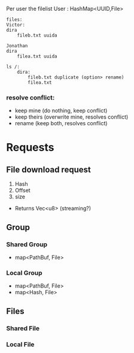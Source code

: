 Per user the filelist
User : HashMap<UUID,File>


    files:
    Victor:
    dira
        fileb.txt uuida
        
    Jonathan
    dira
        filea.txt uuida
        
    ls /:
        dira:
            fileb.txt duplicate (option> rename)
            filea.txt 
        
### resolve conflict:
* keep mine (do nothing, keep conflict)
* keep theirs (overwrite mine, resolves conflict)
* rename (keep both, resolves conflict)
       

# Requests
## File download request
1. Hash
2. Offset
3. size
* Returns Vec\<u8\> (streaming?)

## Group
### Shared Group
   * map<PathBuf, File>
### Local Group
   * map<PathBuf, File>
   * map<Hash, File>

## Files
### Shared File

### Local File